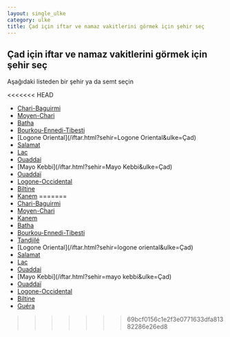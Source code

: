 ```yaml
---
layout: single_ulke
category: ulke
title: Çad için iftar ve namaz vakitlerini görmek için şehir seç
---
```



## Çad için iftar ve namaz vakitlerini görmek için şehir seç

Aşağıdaki listeden bir şehir ya da semt seçin


<<<<<<< HEAD
* [Chari-Baguirmi](/iftar.html?sehir=Chari-Baguirmi&ulke=Çad)
* [Moyen-Chari](/iftar.html?sehir=Moyen-Chari&ulke=Çad)
* [Batha](/iftar.html?sehir=Batha&ulke=Çad)
* [Bourkou-Ennedi-Tibesti](/iftar.html?sehir=Bourkou-Ennedi-Tibesti&ulke=Çad)
* [Logone Oriental](/iftar.html?sehir=Logone Oriental&ulke=Çad)
* [Salamat](/iftar.html?sehir=Salamat&ulke=Çad)
* [Lac](/iftar.html?sehir=Lac&ulke=Çad)
* [Ouaddai](/iftar.html?sehir=Ouaddai&ulke=Çad)
* [Mayo Kebbi](/iftar.html?sehir=Mayo Kebbi&ulke=Çad)
* [Ouaddaï](/iftar.html?sehir=Ouaddaï&ulke=Çad)
* [Logone-Occidental](/iftar.html?sehir=Logone-Occidental&ulke=Çad)
* [Biltine](/iftar.html?sehir=Biltine&ulke=Çad)
* [Kanem](/iftar.html?sehir=Kanem&ulke=Çad)
=======
* [Chari-Baguirmi](/iftar.html?sehir=chari-baguirmi&ulke=Çad)
* [Moyen-Chari](/iftar.html?sehir=moyen-chari&ulke=Çad)
* [Kanem](/iftar.html?sehir=kanem&ulke=Çad)
* [Batha](/iftar.html?sehir=batha&ulke=Çad)
* [Bourkou-Ennedi-Tibesti](/iftar.html?sehir=bourkou-ennedi-tibesti&ulke=Çad)
* [Tandjilé](/iftar.html?sehir=tandjilé&ulke=Çad)
* [Logone Oriental](/iftar.html?sehir=logone oriental&ulke=Çad)
* [Salamat](/iftar.html?sehir=salamat&ulke=Çad)
* [Lac](/iftar.html?sehir=lac&ulke=Çad)
* [Ouaddai](/iftar.html?sehir=ouaddai&ulke=Çad)
* [Mayo Kebbi](/iftar.html?sehir=mayo kebbi&ulke=Çad)
* [Ouaddaï](/iftar.html?sehir=ouaddaï&ulke=Çad)
* [Logone-Occidental](/iftar.html?sehir=logone-occidental&ulke=Çad)
* [Biltine](/iftar.html?sehir=biltine&ulke=Çad)
* [Guéra](/iftar.html?sehir=guéra&ulke=Çad)
>>>>>>> 69bcf0156c1e2f3e0771633dfa81382286e26ed8
